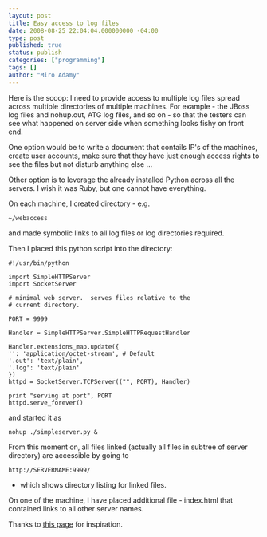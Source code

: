 ```yaml
---
layout: post
title: Easy access to log files
date: 2008-08-25 22:04:04.000000000 -04:00
type: post
published: true
status: publish
categories: ["programming"]
tags: []
author: "Miro Adamy"
---
```


Here is the scoop: I need to provide access to multiple log files spread across multiple directories of multiple machines. For example - the JBoss log files and nohup.out, ATG log files, and so on - so that the testers can see what happened on server side when something looks fishy on front end.

One option would be to write a document that contails IP's of the machines, create user accounts, make sure that they have just enough access rights to see the files but not disturb anything else ...

Other option is to leverage the already installed Python across all the servers. I wish it was Ruby, but one cannot have everything.

On each machine, I created directory - e.g. 

`~/webaccess` 

and made symbolic links to all log files or log directories required.


Then I placed this python script into the directory: 


```
#!/usr/bin/python

import SimpleHTTPServer
import SocketServer

# minimal web server.  serves files relative to the
# current directory.

PORT = 9999

Handler = SimpleHTTPServer.SimpleHTTPRequestHandler

Handler.extensions_map.update({
'': 'application/octet-stream', # Default
'.out': 'text/plain',
'.log': 'text/plain'
})
httpd = SocketServer.TCPServer(("", PORT), Handler)

print "serving at port", PORT
httpd.serve_forever()
```

and started it as

`nohup ./simpleserver.py &`

From this moment on, all files linked (actually all files in subtree of server directory) are accessible by going to 

`http://SERVERNAME:9999/` 

- which shows directory listing for linked files.</p>
<p>On one of the machine, I have placed additional file - index.html that contained links to all other server names.</p>
<p>Thanks to <a href="http://effbot.org/librarybook/simplehttpserver.htm" target="_blank">this page</a> for inspiration.</p>
